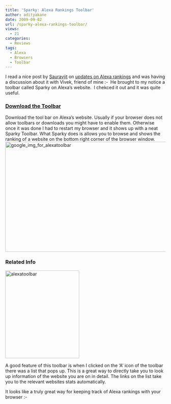 ```yaml
---
title: 'Sparky: Alexa Rankings Toolbar'
author: adityakane
date: 2009-09-02
url: /sparky-alexa-rankings-toolbar/
views:
  - 21
categories:
  - Reviews
tags:
  - Alexa
  - Browsers
  - Toolbar
---
```

I read a nice post by [Sauravjit][1] on [updates on Alexa rankings][2] and was having a discussion about it with Vivek, friend of mine <img src="http://devilsworkshop.org/wp-includes/images/smilies/simple-smile.png" alt=":-)" class="wp-smiley" style="height: 1em; max-height: 1em;" /> He brought to my notice a toolbar called Sparky on Alexa&#8217;s website.  I chekced it out and it was quite useful.

### <a href="http://www.alexa.com/toolbar" onclick="_gaq.push(['_trackEvent', 'outbound-article', 'http://www.alexa.com/toolbar', 'Download the Toolbar']);" >Download the Toolbar</a>

Download the tool bar on Alexa&#8217;s website. Usually if your browser does not allow toolbars or downloads you might have to enable them. Otherwise once it was done I had to restart my browser and it shows up with a neat Sparky Toolbar. What Sparky does is allows you to browse and shows the ranking of a website on the bottom right corner of the browser window.<img class="alignnone size-full wp-image-13671" src="http://cdn.devilsworkshop.org/files/2009/09/google_img_for_alexatoolbar.png" alt="google_img_for_alexatoolbar" width="600" height="345" />

### Related Info

<img class="size-full wp-image-13663 alignleft" src="http://cdn.devilsworkshop.org/files/2009/09/alexatoolbar.png" alt="alexatoolbar" width="232" height="275" />

A good feature of this toolbar is when I clicked on the &#8216;A&#8217; icon of the toolbar there was a list that pops up. This is a great way to directly take you to look up information of the website you are on in detail. The links on the list take you to the relevant websites stats automatically.

It looks like a truly great way for keeping track of Alexa rankings with your browser <img src="http://devilsworkshop.org/wp-includes/images/smilies/simple-smile.png" alt=":-)" class="wp-smiley" style="height: 1em; max-height: 1em;" />

 [1]: http://devilsworkshop.org/author/sauravjit/
 [2]: http://devilsworkshop.org/recent-update-in-alexa-ranking-of-some-worldwide-popular-websites/

